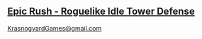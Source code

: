 ## [Epic Rush - Roguelike Idle Tower Defense](https://play.google.com/store/apps/details?id=epic.fantasy.home.school)

KrasnogvardGames@gmail.com

